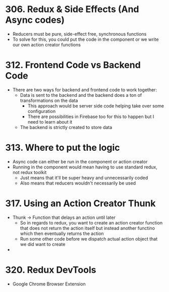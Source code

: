 # 306. Redux & Side Effects (And Async codes)

-   Reducers must be pure, side-effect free, synchronous functions
-   To solve for this, you could put the code in the component or we write our own action creator functions

# 312. Frontend Code vs Backend Code

-   There are two ways for backend and frontend code to work together:
    -   Data is sent to the backend and the backend does a ton of transformations on the data
        -   This approach would be server side code helping take over some configuration
        -   There are possibilities in Firebase too for this to happen but I need to learn about it
    -   The backend is strictly created to store data

# 313. Where to put the logic

-   Async code can either be run in the component or action creator
-   Running in the component would mean having to use standard redux, not redux toolkit
    -   Just means that it'll be super heavy and unnecessarily coded
    -   Also means that reducers wouldn't necessarily be used

# 317. Using an Action Creator Thunk

-   Thunk -> Function that delays an action until later
    -   So in regards to redux, you want to create an action creator function that does not return the action itself but instead another functino which then eventually returns the action
    -   Run some other code before we dispatch actual action object that we did want to create
-

# 320. Redux DevTools

-   Google Chrome Browser Extension
